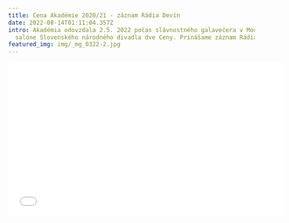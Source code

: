 ```yaml
---
title: Cena Akadémie 2020/21 - záznam Rádia Devín
date: 2022-08-14T01:11:04.357Z
intro: Akadémia odovzdala 2.5. 2022 počas slávnostného galavečera v Modrom
  salóne Slovenského národného divadla dve Ceny. Prinášame záznam Rádia Devín.
featured_img: img/_mg_0322-2.jpg
---
```

<iframe src="<https://youtu.be/6t8wrpWYwMk>" width="560" height="315" title="Nyan Cat \[original]" frameborder="0" allowfullscreen></iframe>